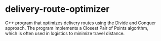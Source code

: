 # delivery-route-optimizer
 C++ program that optimizes delivery routes using the Divide and Conquer approach. The program implements a Closest Pair of Points algorithm, which is often used in logistics to minimize travel distance.
